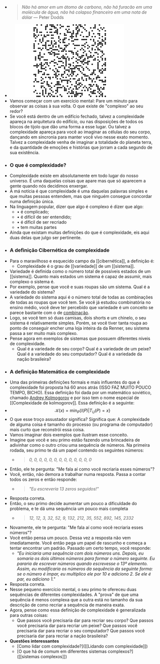 ---
---

- > *Não há amor em um átomo de carbono, não há furacão em uma molécula de água, não há colapso financeiro em uma nota de dólar* — Peter Dodds
- ㅤ ![conways-svg.gif](../assets/conways-svg_1672152273271_0.gif) ㅤㅤ
- Vamos começar com um exercício mental: Pare um minuto para observar as coisas à sua volta. O que existe de "complexo" ao seu redor?
- Se você está dentro de um edifício fechado, talvez a complexidade apareça na arquitetura do edifício, ou nas disposições de todos os blocos de tijolo que dão uma forma a esse lugar. Ou talvez a complexidade apareça para você ao imaginar as células do seu corpo, dançando em sincronia para manter você vivo nesse exato momento. Talvez a complexidade venha de imaginar a totalidade do planeta terra, e da quantidade de emoções e histórias que jorram a cada segundo de sua existência.
- ### **O que é complexidade?**
- Complexidade existe em absolutamente em todo lugar do nosso universo. É uma daquelas coisas que apare mas que só aparecem a gente quando nós decidimos enxergar.
- A má notícia é que complexidade é uma daquelas palavras simples e que muitas pessoas entendem, mas que ninguém consegue concordar numa definição única.
- Na linguagem popular, dizer que algo é complexo é dizer que algo:
	- • é complicado;
	- • é difícil de ser entendido;
	- • é díficil de ser recriado
	- • tem muitas partes
- Ainda que existam muitas definições do que é complexidade, eis aqui duas delas que julgo ser pertinente.
- ### **A definição Cibernética de complexidade**
- Para o maravilhoso e esquecido campo da [[cibernética]], a definição é:
	- Complexidade é o grau de [[variedade]] de um [[sistema]].
- Variedade é definida como o número total de possíveis estados de um [[sistema]]. Quanto mais estados um sistema é capaz de assumir, mais complexo o sistema é.
- Por exemplo, pense que você e suas roupas são um sistema. Qual é a variedade do sistema?
- A variedade do sistema aqui é o número total de todas as combinações de todas as roupas que você tem. Se você já estudou combinatória no ensino médio, você deve ter percebido que variedade é um conceito se parece bastante com o de [combinação](https://pt.wikipedia.org/wiki/Combina%C3%A7%C3%A3o).
- Logo, se você tem só duas camisas, dois shorts e um chinelo, o seu sistema é relativamente simples. Porém, se você tiver tanta roupa ao ponto de conseguir encher uma loja inteira da da Renner, seu sistema passa a ser muito mais complexo.
- Pense agora em exemplos de sistemas que possuem diferentes níveis de complexidade.
	- Qual é a variedade de seu corpo?
	  Qual é a variedade de um peixe?
	  Qual é a variedade do seu computador?
	  Qual é a variedade da nação brasileira?
- ### **A definição Matemática de complexidade**
- Uma das primeiras definições formais e mais influentes do que é complexidade foi proposta há 60 anos atrás (ISSO FAZ MUITO POUCO TEMPO, BICHO). Essa definição foi dada por um matemático soviético, chamado [Andrey Kolmogorov](https://en.wikipedia.org/wiki/Andrey_Kolmogorov) e por isso tem o nome especial de [[Complexidade de kolmogorov]]. Essa definição é a seguinte:
- $$\mathcal{K}(x) = \min_{P}\{l(P)|T_U(P) = x\}$$
- O que esse troço assustador significa? Significa que: A complexidade de alguma coisa é tamanho do processo (ou programa de computador) mais curto que reconstrói essa coisa.
- Vamos imaginar dois exemplos que ilustram esse conceito.
- Imagine que você e seu primo estão fazendo uma brincadeira de adivinhar como o outro criou uma sequência de números. Na primeira rodada, seu primo te dá um papel contendo os seguintes números:
	- > *0, 0, 0, 0, 0, 0, 0, 0, 0, 0, 0, 0, 0*
- Então, ele te pergunta: "Me fala aí como você recriaria esses números"?
- Você, então, não demora a trabalhar numa resposta. Passa a contar todos os zeros e então responde:
	- >*"Eu escreveria 13 zeros seguidos!"*
- Resposta correta.
- Então, o seu primo decide aumentar um pouco a dificuldade do problema, e te dá uma sequência um pouco mais completa
	- > *12, 12, 3, 32, 52, 9, 132, 212, 35, 552, 892, 145, 2332*
- Novamente, ele te pergunta: "Me fala aí como você recriaria esses números"?
- Você então pensa um pouco. Dessa vez a resposta não vem imediatamente. Você então pega um papel de rascunho e começa a tentar encontrar um padrão. Passado um certo tempo, você responde:
	- *"Eu iniciaria uma sequência com dois números uns. Depois, eu somaria os dois últimos números para formar o número seguinte. Eu pararia de escrever números quando escrevesse o 13º elemento. Assim, eu modificaria os números da sequência da seguinte forma: se o número é impar, eu multiplico ele por 10 e adiciono 2. Se ele é par, eu adiciono 1."*
- Resposta correta.
- Nesse pequeno exercício mental, o seu primo te ofereceu duas sequências de diferentes complexidades. A "prova" de que uma sequência é menos complexa que a outra está no tamanho da sua descrição de como recriar a sequência de maneira exata.
- Agora, pense como essa definição de complexidade é generalizada para outras coisas:
	- Que passos você precisaria dar para recriar seu corpo?
	  Que passos você precisaria dar para recriar um peixe?
	  Que passos você precisaria dar para recriar o seu computador?
	  Que passos você precisaria dar para recriar a nação brasileira?
- **Questões interessantes**
	- [Como lidar com complexidade?]([[Lidando com complexidade]])
	- [O que há de comum em diferentes sistemas complexos?]([[sistemas complexos]])